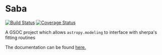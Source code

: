 # Saba

[![Build Status](https://travis-ci.org/nocturnalastro/saba.svg?branch=master)](https://travis-ci.org/nocturnalastro/saba)
[![Coverage Status](https://coveralls.io/repos/github/nocturnalastro/saba/badge.svg)](https://coveralls.io/github/nocturnalastro/saba)

A GSOC project which allows `astropy.modeling` to interface with sherpa's fitting routines

The documentation can be found [here.](saba.readthedocs.io/en/latest/)